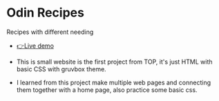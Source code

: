 # Odin Recipes

Recipes with different needing

- [👉Live demo](https://fathyelgazar.github.io/The-Odin-Project/odin-recipes/)

- This is small website is the first project from TOP, it's just HTML with basic CSS with gruvbox theme.
- I learned from this project make multiple web pages and connecting them together with a home page, also practice some basic css.
